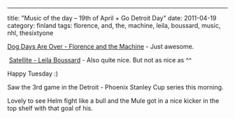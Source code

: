 ---
title: "Music of the day – 19th of April + Go Detroit Day"
date: 2011-04-19
category: finland
tags: florence, and, the, machine, leila, boussard, music, nhl, thesixtyone

[Dog Days Are Over - Florence and the Machine](http://www.thesixtyone.com/s/5X6CJmbA6qc/ "on t61") - Just awesome.

﻿ [Satellite - Leila Boussard](http://www.thesixtyone.com/s/RPWq7yY9bMj/ "on t61") - Also quite nice. But not as nice as ^^

Happy Tuesday :)

Saw the 3rd game in the Detroit - Phoenix Stanley Cup series this morning.

Lovely to see Helm fight like a bull and the Mule got in a nice kicker in the top shelf with that goal of his.
